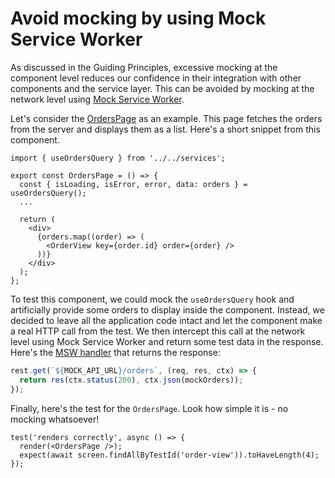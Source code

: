 # Avoid mocking by using Mock Service Worker

As discussed in the Guiding Principles, excessive mocking at the component level
reduces our confidence in their integration with other components and the
service layer. This can be avoided by mocking at the network level using
[Mock Service Worker](https://mswjs.io/).

Let's consider the [OrdersPage](../src/pages/OrdersPage/OrdersPage.tsx) as an
example. This page fetches the orders from the server and displays them as a
list. Here's a short snippet from this component.

```tsx
import { useOrdersQuery } from '../../services';

export const OrdersPage = () => {
  const { isLoading, isError, error, data: orders } = useOrdersQuery();
  ...

  return (
    <div>
      {orders.map((order) => (
        <OrderView key={order.id} order={order} />
      ))}
    </div>
  );
};
```

To test this component, we could mock the `useOrdersQuery` hook and artificially
provide some orders to display inside the component. Instead, we decided to
leave all the application code intact and let the component make a real HTTP
call from the test. We then intercept this call at the network level using Mock
Service Worker and return some test data in the response. Here's the
[MSW handler](../src/mocks/handlers.ts#L25-L27) that returns the response:

```ts
rest.get(`${MOCK_API_URL}/orders`, (req, res, ctx) => {
  return res(ctx.status(200), ctx.json(mockOrders));
});
```

Finally, here's the test for the `OrdersPage`. Look how simple it is - no
mocking whatsoever!

```tsx
test('renders correctly', async () => {
  render(<OrdersPage />);
  expect(await screen.findAllByTestId('order-view')).toHaveLength(4);
});
```
